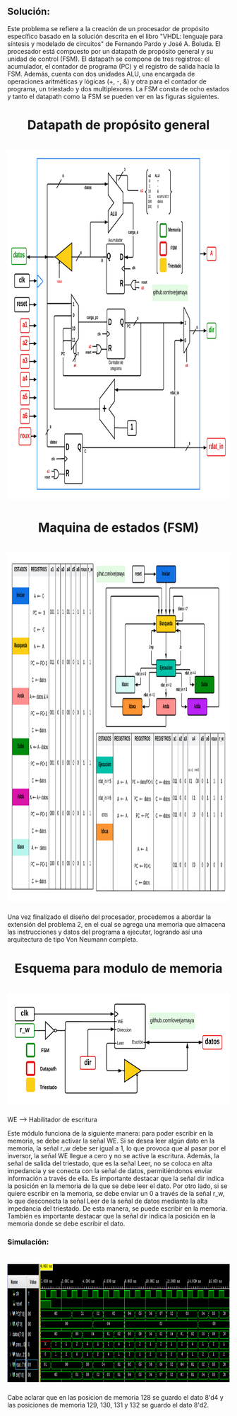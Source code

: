 ## Solución:

Este problema se refiere a la creación de un procesador de propósito específico basado en la solución descrita en el libro "VHDL: lenguaje para síntesis y modelado de circuitos" de Fernando Pardo y José A. Boluda. El procesador está compuesto por un datapath de propósito general y su unidad de control (FSM). El datapath se compone de tres registros: el acumulador, el contador de programa (PC) y el registro de salida hacia la FSM. Además, cuenta con dos unidades ALU, una encargada de operaciones aritméticas y lógicas (+, -, &) y otra para el contador de programa, un triestado y dos multiplexores. La FSM consta de ocho estados y tanto el datapath como la FSM se pueden ver en las figuras siguientes.

<h1 align="center">
 Datapath de propósito general 
 <h1 align="center"> <a href="https://github.com/overjamaya/verilog_designs/tree/main" target="_blank"> <img src="/Problema_2/Imagenes/Datapath_.png" width="931" height="791"/></a> </h1>  </h1>
 
 <h1 align="center">
 Maquina de estados (FSM)
 <h1 align="center"> <a href="https://github.com/overjamaya/verilog_designs/tree/main" target="_blank"> <img src="/Problema_2/Imagenes/FSM.png" width="1156" height="789"/></a> </h1>  </h1>

Una vez finalizado el diseño del procesador, procedemos a abordar la extensión del problema 2, en el cual se agrega una memoria que almacena las instrucciones y datos del programa a ejecutar, logrando así una arquitectura de tipo Von Neumann completa.

<h1 align="center">
 Esquema para modulo de memoria
 <h1 align="center"> <a href="https://github.com/overjamaya/verilog_designs/tree/main" target="_blank"> <img src="/Problema_2/Imagenes/Memoria_.png" width="725" height="252"/></a> </h1>  </h1>
 
 WE --> Habilitador de escritura
 
Este módulo funciona de la siguiente manera: para poder escribir en la memoria, se debe activar la señal WE. Si se desea leer algún dato en la memoria, la señal r_w debe ser igual a 1, lo que provoca que al pasar por el inversor, la señal WE llegue a cero y no se active la escritura. Además, la señal de salida del triestado, que es la señal Leer, no se coloca en alta impedancia y se conecta con la señal de datos, permitiéndonos enviar información a través de ella. Es importante destacar que la señal dir indica la posición en la memoria de la que se debe leer el dato. Por otro lado, si se quiere escribir en la memoria, se debe enviar un 0 a través de la señal r_w, lo que desconecta la señal Leer de la señal de datos mediante la alta impedancia del triestado. De esta manera, se puede escribir en la memoria. También es importante destacar que la señal dir indica la posición en la memoria donde se debe escribir el dato.

### Simulación:
<h1 align="center"> <a href="https://github.com/overjamaya/verilog_designs/tree/main" target="_blank"> <img src="/Problema_2/Imagenes/Simulacion.png" width="1057" height="268"/></a> </h1>  </h1>

Cabe aclarar que en las posicion de memoria 128 se guardo el dato 8'd4 y las posiciones de memoria 129, 130, 131 y 132 se guardo el dato 8'd2. 
